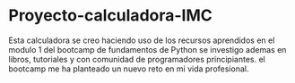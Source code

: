 # Proyecto-calculadora-IMC

Esta calculadora se creo haciendo uso de los recursos aprendidos en el modulo 1 del bootcamp de fundamentos de Python
se investigo ademas en libros, tutoriales y con comunidad de programadores principiantes. el bootcamp me ha planteado un nuevo reto en mi vida profesional.
